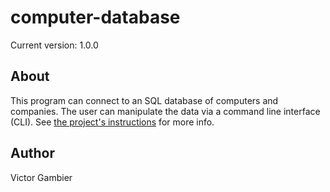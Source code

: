 # computer-database

Current version: 1.0.0

## About
This program can connect to an SQL database of computers and companies. The user can manipulate the data via a command line interface (CLI).
See [the project's instructions](https://github.com/excilys/training-java) for more info.

## Author
Victor Gambier
